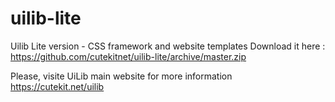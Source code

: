 # uilib-lite
Uilib Lite version - CSS framework and website templates
Download it here : https://github.com/cutekitnet/uilib-lite/archive/master.zip

Please, visite UiLib main website for more information
https://cutekit.net/uilib
